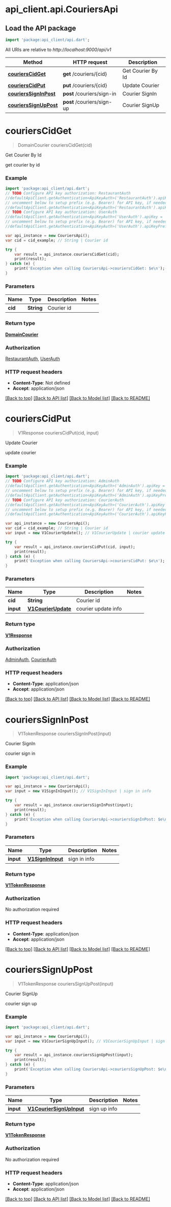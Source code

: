 # api_client.api.CouriersApi

## Load the API package
```dart
import 'package:api_client/api.dart';
```

All URIs are relative to *http://localhost:9000/api/v1*

Method | HTTP request | Description
------------- | ------------- | -------------
[**couriersCidGet**](CouriersApi.md#courierscidget) | **get** /couriers/{cid} | Get Courier By Id
[**couriersCidPut**](CouriersApi.md#courierscidput) | **put** /couriers/{cid} | Update Courier
[**couriersSignInPost**](CouriersApi.md#courierssigninpost) | **post** /couriers/sign-in | Courier SignIn
[**couriersSignUpPost**](CouriersApi.md#courierssignuppost) | **post** /couriers/sign-up | Courier SignUp


# **couriersCidGet**
> DomainCourier couriersCidGet(cid)

Get Courier By Id

get courier by id

### Example 
```dart
import 'package:api_client/api.dart';
// TODO Configure API key authorization: RestaurantAuth
//defaultApiClient.getAuthentication<ApiKeyAuth>('RestaurantAuth').apiKey = 'YOUR_API_KEY';
// uncomment below to setup prefix (e.g. Bearer) for API key, if needed
//defaultApiClient.getAuthentication<ApiKeyAuth>('RestaurantAuth').apiKeyPrefix = 'Bearer';
// TODO Configure API key authorization: UserAuth
//defaultApiClient.getAuthentication<ApiKeyAuth>('UserAuth').apiKey = 'YOUR_API_KEY';
// uncomment below to setup prefix (e.g. Bearer) for API key, if needed
//defaultApiClient.getAuthentication<ApiKeyAuth>('UserAuth').apiKeyPrefix = 'Bearer';

var api_instance = new CouriersApi();
var cid = cid_example; // String | Courier id

try { 
    var result = api_instance.couriersCidGet(cid);
    print(result);
} catch (e) {
    print('Exception when calling CouriersApi->couriersCidGet: $e\n');
}
```

### Parameters

Name | Type | Description  | Notes
------------- | ------------- | ------------- | -------------
 **cid** | **String**| Courier id | 

### Return type

[**DomainCourier**](DomainCourier.md)

### Authorization

[RestaurantAuth](../README.md#RestaurantAuth), [UserAuth](../README.md#UserAuth)

### HTTP request headers

 - **Content-Type**: Not defined
 - **Accept**: application/json

[[Back to top]](#) [[Back to API list]](../README.md#documentation-for-api-endpoints) [[Back to Model list]](../README.md#documentation-for-models) [[Back to README]](../README.md)

# **couriersCidPut**
> V1Response couriersCidPut(cid, input)

Update Courier

update courier

### Example 
```dart
import 'package:api_client/api.dart';
// TODO Configure API key authorization: AdminAuth
//defaultApiClient.getAuthentication<ApiKeyAuth>('AdminAuth').apiKey = 'YOUR_API_KEY';
// uncomment below to setup prefix (e.g. Bearer) for API key, if needed
//defaultApiClient.getAuthentication<ApiKeyAuth>('AdminAuth').apiKeyPrefix = 'Bearer';
// TODO Configure API key authorization: CourierAuth
//defaultApiClient.getAuthentication<ApiKeyAuth>('CourierAuth').apiKey = 'YOUR_API_KEY';
// uncomment below to setup prefix (e.g. Bearer) for API key, if needed
//defaultApiClient.getAuthentication<ApiKeyAuth>('CourierAuth').apiKeyPrefix = 'Bearer';

var api_instance = new CouriersApi();
var cid = cid_example; // String | Courier id
var input = new V1CourierUpdate(); // V1CourierUpdate | courier update info

try { 
    var result = api_instance.couriersCidPut(cid, input);
    print(result);
} catch (e) {
    print('Exception when calling CouriersApi->couriersCidPut: $e\n');
}
```

### Parameters

Name | Type | Description  | Notes
------------- | ------------- | ------------- | -------------
 **cid** | **String**| Courier id | 
 **input** | [**V1CourierUpdate**](V1CourierUpdate.md)| courier update info | 

### Return type

[**V1Response**](V1Response.md)

### Authorization

[AdminAuth](../README.md#AdminAuth), [CourierAuth](../README.md#CourierAuth)

### HTTP request headers

 - **Content-Type**: application/json
 - **Accept**: application/json

[[Back to top]](#) [[Back to API list]](../README.md#documentation-for-api-endpoints) [[Back to Model list]](../README.md#documentation-for-models) [[Back to README]](../README.md)

# **couriersSignInPost**
> V1TokenResponse couriersSignInPost(input)

Courier SignIn

courier sign in

### Example 
```dart
import 'package:api_client/api.dart';

var api_instance = new CouriersApi();
var input = new V1SignInInput(); // V1SignInInput | sign in info

try { 
    var result = api_instance.couriersSignInPost(input);
    print(result);
} catch (e) {
    print('Exception when calling CouriersApi->couriersSignInPost: $e\n');
}
```

### Parameters

Name | Type | Description  | Notes
------------- | ------------- | ------------- | -------------
 **input** | [**V1SignInInput**](V1SignInInput.md)| sign in info | 

### Return type

[**V1TokenResponse**](V1TokenResponse.md)

### Authorization

No authorization required

### HTTP request headers

 - **Content-Type**: application/json
 - **Accept**: application/json

[[Back to top]](#) [[Back to API list]](../README.md#documentation-for-api-endpoints) [[Back to Model list]](../README.md#documentation-for-models) [[Back to README]](../README.md)

# **couriersSignUpPost**
> V1TokenResponse couriersSignUpPost(input)

Courier SignUp

courier sign up

### Example 
```dart
import 'package:api_client/api.dart';

var api_instance = new CouriersApi();
var input = new V1CourierSignUpInput(); // V1CourierSignUpInput | sign up info

try { 
    var result = api_instance.couriersSignUpPost(input);
    print(result);
} catch (e) {
    print('Exception when calling CouriersApi->couriersSignUpPost: $e\n');
}
```

### Parameters

Name | Type | Description  | Notes
------------- | ------------- | ------------- | -------------
 **input** | [**V1CourierSignUpInput**](V1CourierSignUpInput.md)| sign up info | 

### Return type

[**V1TokenResponse**](V1TokenResponse.md)

### Authorization

No authorization required

### HTTP request headers

 - **Content-Type**: application/json
 - **Accept**: application/json

[[Back to top]](#) [[Back to API list]](../README.md#documentation-for-api-endpoints) [[Back to Model list]](../README.md#documentation-for-models) [[Back to README]](../README.md)

